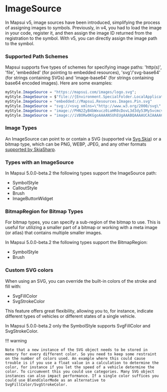# ImageSource

In Mapsui v5, image sources have been introduced, simplifying the process of assigning images to symbols. Previously, in v4, you had to load the image in your code, register it, and then assign the image ID returned from the registration to the symbol. With v5, you can directly assign the image path to the symbol.

### Supported Path Schemes
Mapsui supports five types of schemes for specifying image paths: 'http(s)', 'file', 'embedded' (for pointing to embedded resources), 'svg'/'svg-base64' (for strings containing SVGs) and 'image-base64' (for strings containing base64 encoded images). Here are some examples:

```csharp
myStyle.ImageSource = "https://mapsui.com/images/logo.svg";
myStyle.ImageSource = $"file://{Environment.SpecialFolder.LocalApplicationData}/example.png"
myStyle.ImageSource = "embedded://Mapsui.Resources.Images.Pin.svg"
myStyle.ImageSource = "svg://<svg xmlns=\"http://www.w3.org/2000/svg\" width=\"36\" height=\"56\"><path d=\"M18 .34C8.325.34.5 8.168.5 17.81c0 3.339.962 6.441 2.594 9.094H3l7.82 15.117L18 55.903l7.187-13.895L33 26.903h-.063c1.632-2.653 2.594-5.755 2.594-9.094C35.531 8.169 27.675.34 18 .34zm0 9.438a6.5 6.5 0 1 1 0 13 6.5 6.5 0 0 1 0-13z\" fill=\"#ffffff\" stroke=\"#000000\"/></svg>")]
myStyle.ImageSource = "image://PHN2ZyB4bWxucz0iaHR0cDovL3d3dy53My5vcmcvMjAwMC9zdmciIHdpZHRoPSIzNiIgaGVpZ2h0PSI1NiI+PHBhdGggZD0iTTE4IC4zNEM4LjMyNS4zNC41IDguMTY4LjUgMTcuODFjMCAzLjMzOS45NjIgNi40NDEgMi41OTQgOS4wOTRIM2w3LjgyIDE1LjExN0wxOCA1NS45MDNsNy4xODctMTMuODk1TDMzIDI2LjkwM2gtLjA2M2MxLjYzMi0yLjY1MyAyLjU5NC01Ljc1NSAyLjU5NC05LjA5NEMzNS41MzEgOC4xNjkgMjcuNjc1LjM0IDE4IC4zNHptMCA5LjQzOGE2LjUgNi41IDAgMSAxIDAgMTMgNi41IDYuNSAwIDAgMSAwLTEzeiIgZmlsbD0iI2ZmZmZmZiIgc3Ryb2tlPSIjMDAwMDAwIi8+PC9zdmc+")]
myStyle.ImageSource = "image://iVBORw0KGgoAAAANSUhEUgAAABQAAAAUCAIAAAAC64paAAAACXBIWXMAAC4jAAAuIwF4pT92AAAAcUlEQVQ4y+VUyw7AIAgrxgtf4v9/HZ5kF90M6JK9siVruGGlNFVSVZxFwAXMyURrlZwPTy4i2F3qIdmfJsfNW4/mVmAetqI/alV5w9uku3buUlGzIQJAU7ItS1a11cmraTHdf4dkeDEzAAJmL4te+0kWaRI0VGH3VHwAAAAASUVORK5CYII="
```

### Image Types 
An ImageSource can point to or contain a SVG (supported via [Svg.Skia](https://github.com/wieslawsoltes/Svg.Skia)) or a bitmap type, which can be PNG, WEBP, JPEG, and any other formats [supported by SkiaSharp](https://learn.microsoft.com/en-us/dotnet/api/skiasharp.skencodedimageformat?view=skiasharp-2.88#fields).

### Types with an ImageSource
In Mapsui 5.0.0-beta.2 the following types support the ImageSource path:

- SymbolStyle
- CalloutStyle
- Brush
- ImageButtonWidget

### BitmapRegion for Bitmap Types
For bitmap types, you can specify a sub-region of the bitmap to use. This is useful for utilizing a smaller part of a bitmap or working with a meta image (or atlas) that contains multiple smaller images. 

In Mapsui 5.0.0-beta.2 the following types support the BitmapRegion:

- SymbolStyle 
- Brush

### Custom SVG colors
When using an SVG, you can override the built-in colors of the stroke and fill with:

- SvgFillColor
- SvgStrokeColor

This feature offers great flexibility, allowing you to, for instance, indicate different types of vehicles or different states of a single vehicle. 

In Mapsui 5.0.0-beta.2 only the SymbolStyle supports SvgFillColor and SvgStrokeColor.

!!! warning

    Note that a new instance of the SVG object needs to be stored in memory for every different color. So you need to keep some restraint on the number of colors used. An example where this could cause trouble is if you use a float value in a calculation to determine the color, for instance if you let the speed of a vehicle determine the color. To circumvent this you could use categories. Many SVG object instances can also impact performance. If a single color suffices you could use BlendColorMode as an alternative to SvgFillColor/SvgStrokeColor. 
